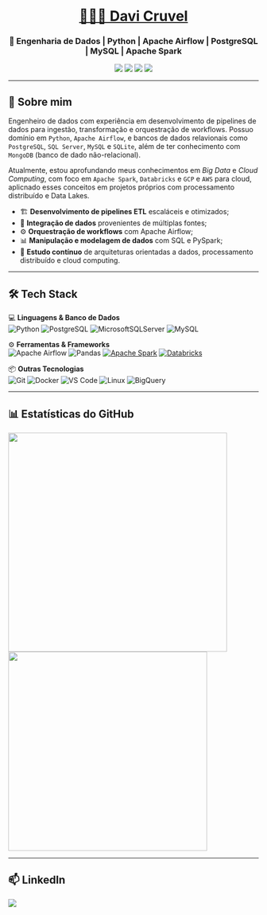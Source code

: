 <h1 align="center"><a href="https://www.linkedin.com/in/davicruvel/" target="_blank">👨🏻‍💻 Davi Cruvel</a></h1>
<h3 align="center">🎲 Engenharia de Dados | Python | Apache Airflow | PostgreSQL | MySQL | Apache Spark </h3>

<p align="center">
  <img src="https://img.shields.io/badge/Python-3776AB?style=for-the-badge&logo=python&logoColor=FFD43B"/>
  <img src="https://img.shields.io/badge/Apache_Spark-E25A1C?style=for-the-badge&logo=apache-spark&logoColor=white"/>
  <img src="https://img.shields.io/badge/PostgreSQL-316192?style=for-the-badge&logo=postgresql&logoColor=white"/>
  <img src="https://img.shields.io/badge/Apache%20Airflow-017CEE?style=for-the-badge&logo=apache-airflow&logoColor=black"/>
</p>

---

## 🔎 **Sobre mim**
Engenheiro de dados com experiência em desenvolvimento de pipelines de dados para ingestão, transformação e orquestração de workflows. Possuo domínio em `Python`, `Apache Airflow`, e
bancos de dados relavionais como `PostgreSQL`, `SQL Server`, `MySQL` e `SQLite`, além de ter conhecimento com `MongoDB` (banco de dado não-relacional). <p>
Atualmente, estou aprofundando meus conhecimentos em *Big Data* e *Cloud Computing*, com foco em `Apache Spark`, `Databricks` e `GCP` e `AWS` para cloud, aplicnado esses conceitos
em projetos próprios com processamento distribuído e Data Lakes.

- 🏗️ **Desenvolvimento de pipelines ETL** escaláceis e otimizados;
- 🔄 **Integração de dados** provenientes de múltiplas fontes;
- ⚙️ **Orquestração de workflows** com Apache Airflow;
- 📊 **Manipulação e modelagem de dados** com SQL e PySpark;
- 🎯 **Estudo contínuo** de arquiteturas orientadas a dados, processamento distribuído e cloud computing.



---

## 🛠️ **Tech Stack**
💻 **Linguagens & Banco de Dados**  
![Python](https://img.shields.io/badge/Python-3776AB?style=&logo=python&logoColor=FFD43B)
![PostgreSQL](https://img.shields.io/badge/PostgreSQL-316192?style=&logo=postgresql&logoColor=white)
![MicrosoftSQLServer](https://img.shields.io/badge/Microsoft%20SQL%20Server-CC2927?style=&logo=microsoft%20sql%20server&logoColor=white)
![MySQL](https://img.shields.io/badge/MySQL-005C84?style=&logo=mysql&logoColor=black)

⚙️ **Ferramentas & Frameworks**  
![Apache Airflow](https://img.shields.io/badge/Apache%20Airflow-017CEE?style=&logo=apache-airflow&logoColor=black)
![Pandas](https://img.shields.io/badge/Pandas-150458?style=&logo=pandas&logoColor=white)
[![Apache Spark](https://img.shields.io/badge/Apache_Spark-E25A1C?logo=apache-spark&logoColor=white)](https://spark.apache.org/)
[![Databricks](https://img.shields.io/badge/Databricks-FF3621?style=&logo=Databricks&logoColor=white)](https://docs.databricks.com/gcp/pt/introduction/)

📦 **Outras Tecnologias**  
![Git](https://img.shields.io/badge/Git-F05032?style=&logo=git&logoColor=white)
![Docker](https://img.shields.io/badge/Docker-2496ED?style=&logo=docker&logoColor=white)
![VS Code](https://img.shields.io/badge/VS_Code-007ACC?logo=visual-studio-code&logoColor=white)
![Linux](https://img.shields.io/badge/Linux-FCC624?style=&logo=linux&logoColor=black)
![BigQuery](https://img.shields.io/badge/Google%20BigQuery-669DF6.svg?style=&logo=Google-BigQuery&logoColor=white)

---

## 📊 **Estatísticas do GitHub**
<p>
  <img width="440px" src="https://awesome-github-stats.azurewebsites.net/user-stats/DaviRic?cardType=github&theme=dark"/>
  <img width="400px" src="https://github-readme-stats.vercel.app/api/top-langs/?username=DaviRic&layout=compact&langs_count=8&theme=dark"/>
</p>

---

## 📫 **LinkedIn**
<p align="left">
  <a href="https://www.linkedin.com/in/davicruvel/" target="_blank">
    <img src="https://img.shields.io/badge/LinkedIn-0A66C2?style=for-the-badge&logo=linkedin&logoColor=white"/>
  </a>
</p>
